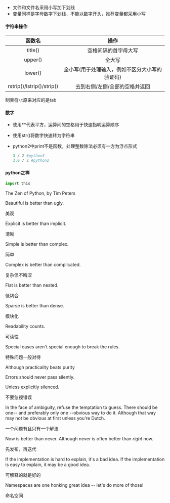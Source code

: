 * 文件和文件名采用小写加下划线
* 变量同样是字母数字下划线，不能以数字开头，推荐变量都采用小写

#### 字符串操作

|          函数名           |                      操作                      |
| :-----------------------: | :--------------------------------------------: |
|          title()          |              空格间隔的首字母大写              |
|          upper()          |                     全大写                     |
|          lower()          | 全小写(用于处理输入，例如不区分大小写的验证码) |
| rstrip()/lstrip()/strip() |         去到右侧/左侧/全部的空格并返回         |

制表符```\t```原来对应的是tab

#### 数字

* 使用**代表平方，运算间的空格用于快速指明运算顺序

* 使用str()将数字快速转为字符串

* python2中print不是函数，处理整数除法必须有一方为浮点形式

  ```python
  3 / 2 #python3
  3.0 / 2 #python2
  ```

#### python之禅

```python
import this
```

The Zen of Python, by Tim Peters

Beautiful is better than ugly. 

美观

Explicit is better than implicit.

清晰

Simple is better than complex.

简单

Complex is better than complicated.

复杂但不晦涩

Flat is better than nested.

低耦合

Sparse is better than dense.

模块化

Readability counts.

可读性

Special cases aren't special enough to break the rules.

特殊问题一般对待

Although practicality beats purity

Errors should never pass silently.

Unless explicitly silenced.

不要忽视错误

In the face of ambiguity, refuse the temptation to guess.
There should be one-- and preferably only one --obvious way to do it.
Although that way may not be obvious at first unless you're Dutch.

一个问题有且只有一个解法

Now is better than never.
Although never is often better than *right* now.

先发布，再迭代

If the implementation is hard to explain, it's a bad idea.
If the implementation is easy to explain, it may be a good idea.

可解释的就是好的

Namespaces are one honking great idea -- let's do more of those!

命名空间